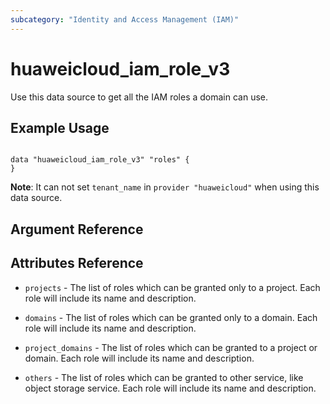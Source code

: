 ```yaml
---
subcategory: "Identity and Access Management (IAM)"
---
```


# huaweicloud\_iam\_role_v3

Use this data source to get all the IAM roles a domain can use.

## Example Usage

```hcl

data "huaweicloud_iam_role_v3" "roles" {
}

```

**Note**: It can not set `tenant_name` in `provider "huaweicloud"` when
   using this data source.

## Argument Reference


## Attributes Reference

* `projects` - The list of roles which can be granted only to a project. Each
    role will include its name and description.

* `domains` - The list of roles which can be granted only to a domain. Each
    role will include its name and description.

* `project_domains` - The list of roles which can be granted to a project or
    domain. Each role will include its name and description.

* `others` - The list of roles which can be granted to other service, like
    object storage service. Each role will include its name and description.
